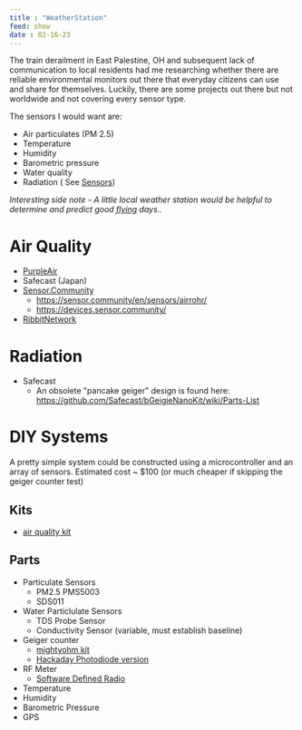```yaml
---
title : "WeatherStation"
feed: show
date : 02-16-23
---
```


The train derailment in East Palestine, OH and subsequent lack of communication to local residents had me researching whether there are reliable environmental monitors out there that everyday citizens can use and share for themselves. Luckily, there are some projects out there but not worldwide and not covering every sensor type. 

The sensors I would want are:

- Air particulates (PM 2.5)
- Temperature
- Humidity
- Barometric pressure
- Water quality
- Radiation
( See [Sensors](notes/electrical/sensors/Sensors.md))

*Interesting side note - A little local weather station would be helpful to determine and predict good [flying](notes/aviation/Aviation-Topics) days..*

# Air Quality
- [PurpleAir](https://map.purpleair.com/1/mAQI/a10/p604800/cC0#4.8/42.38/22.15)
- Safecast (Japan)
- [Sensor.Community](https://maps.sensor.community/#7/40.221/-83.662)
	- https://sensor.community/en/sensors/airrohr/
	- https://devices.sensor.community/
- [RibbitNetwork](https://www.ribbitnetwork.org/)

# Radiation
- Safecast
	- An obsolete "pancake geiger" design is found here: https://github.com/Safecast/bGeigieNanoKit/wiki/Parts-List

# DIY Systems
A pretty simple system could be constructed using a microcontroller and an array of sensors. Estimated cost ~ $100 (or much cheaper if skipping the geiger counter test)
## Kits
- [air quality kit](https://howtomechatronics.com/projects/diy-air-quality-monitor-pm2-5-co2-voc-ozone-temp-hum-arduino-meter/)
## Parts
- Particulate Sensors
	- PM2.5 PMS5003
	- SDS011
- Water Particlulate Sensors
	- TDS Probe Sensor
	- Conductivity Sensor (variable, must establish baseline)
- Geiger counter
	- [mightyohm kit](https://mightyohm.com/blog/2012/02/feed-your-geiger-readily-available-radioactive-test-sources/)
	- [Hackaday Photodiode version](https://hackaday.com/2019/02/22/radiation-detector-eschews-tubes-uses-photodiode/)
- RF Meter
	- [Software Defined Radio](notes/electrical/RF/RTLSDR/RTL-SDR-Basics.md)
- Temperature
- Humidity
- Barometric Pressure
- GPS
